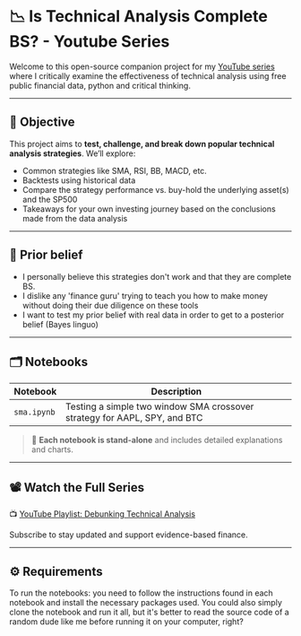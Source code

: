 # 📉 Is Technical Analysis Complete BS? - Youtube Series

Welcome to this open-source companion project for my [YouTube series](https://www.youtube.com/@Sergio.Barrientos) where I critically examine the effectiveness of technical analysis using free public financial data, python and critical thinking. 

---

## 🎯 Objective

This project aims to **test, challenge, and break down popular technical analysis strategies**. We’ll explore:

- Common strategies like SMA, RSI, BB, MACD, etc.
- Backtests using historical data
- Compare the strategy performance vs. buy-hold the underlying asset(s) and the SP500
- Takeaways for your own investing journey based on the conclusions made from the data analysis

---

## 🧠 Prior belief

- I personally believe this strategies don't work and that they are complete BS.
- I dislike any 'finance guru' trying to teach you how to make money without doing their due diligence on these tools
- I want to test my prior belief with real data in order to get to a posterior belief (Bayes linguo)

---

## 🗂️ Notebooks

| Notebook | Description |
|----------|-------------|
| `sma.ipynb` | Testing a simple two window SMA crossover strategy for AAPL, SPY, and BTC

> 📌 **Each notebook is stand-alone** and includes detailed explanations and charts.

---

## 📽️ Watch the Full Series

📺 [YouTube Playlist: Debunking Technical Analysis](https://www.youtube.com/@yourchannel/playlists)

Subscribe to stay updated and support evidence-based finance.

---

## ⚙️ Requirements

To run the notebooks: you need to follow the instructions found in each notebook and install the necessary packages used. 
You could also simply clone the notebook and run it all, but it's better to read the source code of a random dude like me before running it on your computer, right?
